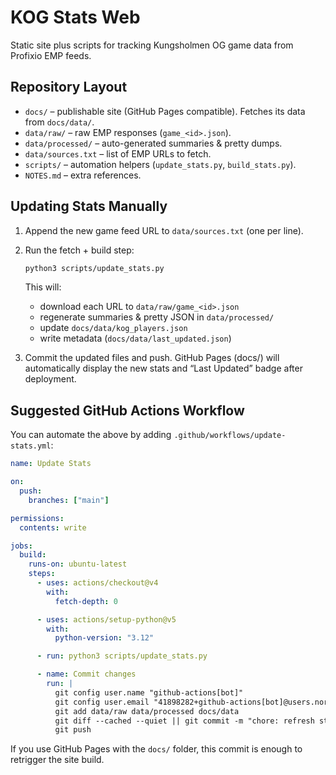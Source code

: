 # KOG Stats Web

Static site plus scripts for tracking Kungsholmen OG game data from Profixio EMP feeds.

## Repository Layout

- `docs/` – publishable site (GitHub Pages compatible). Fetches its data from `docs/data/`.
- `data/raw/` – raw EMP responses (`game_<id>.json`).
- `data/processed/` – auto-generated summaries & pretty dumps.
- `data/sources.txt` – list of EMP URLs to fetch.
- `scripts/` – automation helpers (`update_stats.py`, `build_stats.py`).
- `NOTES.md` – extra references.

## Updating Stats Manually

1. Append the new game feed URL to `data/sources.txt` (one per line).
2. Run the fetch + build step:

   ```bash
   python3 scripts/update_stats.py
   ```

   This will:
   - download each URL to `data/raw/game_<id>.json`
   - regenerate summaries & pretty JSON in `data/processed/`
   - update `docs/data/kog_players.json`
   - write metadata (`docs/data/last_updated.json`)
3. Commit the updated files and push. GitHub Pages (docs/) will automatically display the new stats and “Last Updated” badge after deployment.

## Suggested GitHub Actions Workflow

You can automate the above by adding `.github/workflows/update-stats.yml`:

```yaml
name: Update Stats

on:
  push:
    branches: ["main"]

permissions:
  contents: write

jobs:
  build:
    runs-on: ubuntu-latest
    steps:
      - uses: actions/checkout@v4
        with:
          fetch-depth: 0

      - uses: actions/setup-python@v5
        with:
          python-version: "3.12"

      - run: python3 scripts/update_stats.py

      - name: Commit changes
        run: |
          git config user.name "github-actions[bot]"
          git config user.email "41898282+github-actions[bot]@users.noreply.github.com"
          git add data/raw data/processed docs/data
          git diff --cached --quiet || git commit -m "chore: refresh stats"
          git push
```

If you use GitHub Pages with the `docs/` folder, this commit is enough to retrigger the site build.

